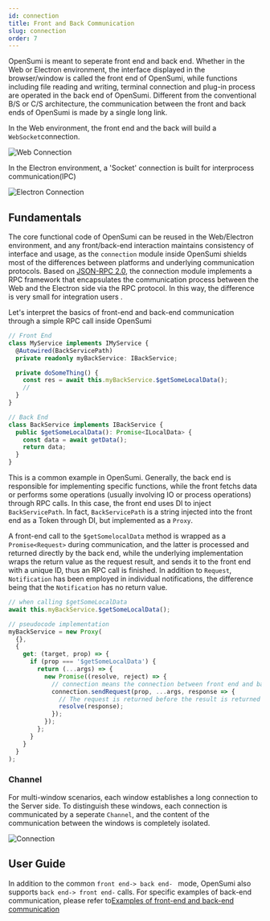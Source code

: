 ```yaml
---
id: connection
title: Front and Back Communication
slug: connection
order: 7
---
```


OpenSumi is meant to seperate front end and back end. Whether in the Web or Electron environment, the interface displayed in the browser/window is called the front end of OpenSumi, while functions including file reading and writing, terminal connection and plug-in process are operated in the back end of OpenSumi. Different from the conventional B/S or C/S architecture, the communication between the front and back ends of OpenSumi is made by a single long link.  

In the Web environment, the front end and the back will build a `WebSocket`connection.  

![Web Connection](https://img.alicdn.com/imgextra/i3/O1CN01QiEuJD1QeVE2NkPMY_!!6000000002001-55-tps-182-243.svg)

In the Electron environment, a 'Socket' connection is built for interprocess communication(IPC)  

![Electron Connection](https://img.alicdn.com/imgextra/i3/O1CN01zDX6Wg1tjeXHaqyjQ_!!6000000005938-55-tps-232-242.svg)

## Fundamentals

The core functional code of OpenSumi can be reused in the Web/Electron environment, and any front/back-end interaction maintains consistency of interface and usage, as the `connection` module inside OpenSumi shields most of the differences between platforms and underlying communication protocols. Based on [JSON-RPC 2.0](https://www.jsonrpc.org/specification), the connection module implements a RPC framework that encapsulates the communication process between the Web and the Electron side via the RPC protocol. In this way, the difference is very small for integration users .

Let's interpret the basics of front-end and back-end communication through a simple RPC call inside OpenSumi

```typescript
// Front End
class MyService implements IMyService {
  @Autowired(BackServicePath)
  private readonly myBackService: IBackService;

  private doSomeThing() {
    const res = await this.myBackService.$getSomeLocalData();
    //
  }
}

// Back End
class BackService implements IBackService {
  public $getSomeLocalData(): Promise<ILocalData> {
    const data = await getData();
    return data;
  }
}
```

This is a common example in OpenSumi. Generally, the back end is responsible for implementing specific functions, while the front fetchs data or performs some operations (usually involving IO or process operations) through RPC calls. In this case, the front end uses DI to inject `BackServicePath`. In fact, `BackServicePath` is a string injected into the front end as a Token through DI, but implemented as a `Proxy`.  

A front-end call to the `$getSomelocalData` method is wrapped as a `Promise<Request>` during communication, and the latter is processed and returned directly by the back end, while the underlying implementation wraps the return value as the request result, and sends it to the front end with a unique ID, thus an RPC call is finished. In addition to `Request`, `Notification` has been employed in individual notifications, the difference being that the `Notification` has no return value.

```typescript
// when calling $getSomeLocalData
await this.myBackService.$getSomeLocalData();

// pseudocode implementation
myBackService = new Proxy(
  {},
  {
    get: (target, prop) => {
      if (prop === '$getSomeLocalData') {
        return (...args) => {
          new Promise((resolve, reject) => {
            // connection means the connection between front end and back end
            connection.sendRequest(prop, ...args, response => {
              // The request is returned before the result is returned through Promise resolve
              resolve(response);
            });
          });
        };
      }
    }
  }
);
```

### Channel

For multi-window scenarios, each window establishes a long connection to the Server side. To distinguish these windows, each connection is communicated by a seperate `Channel`, and the content of the communication between the windows is completely isolated.

![Connection](https://img.alicdn.com/imgextra/i2/O1CN01aN1VYn1dkzqWPK2ev_!!6000000003775-55-tps-825-362.svg)

## User Guide

In addition to the common `front end-> back end- ` mode, OpenSumi also supports `back end-> front end-` calls. For specific examples of back-end communication, please refer to[Examples of front-end and back-end communication](../sample/connection-between-browser-and-node)
